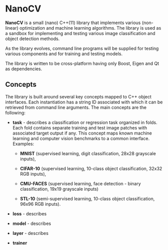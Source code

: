 # NanoCV

**NanoCV** is a small (nano) C++(11) library that implements various (non-linear) optimization and machine learning algorithms. The library is used as a sandbox for implementing and testing various image classification and object detection methods.

As the library evolves, command line programs will be supplied for testing various components and for training and testing models.

The library is written to be cross-platform having only Boost, Eigen and Qt as dependencies.

## Concepts

The library is built around several key concepts mapped to C++ object interfaces. Each instantiation has a string ID associated with which it can be retrieved 
from command line arguments. The main concepts are the following:

* **task** - describes a classification or regression task organized in folds. Each fold contains separate training and test image patches with associated target 
output if any. This concept maps known machine learning and computer vision benchmarks to a common interface. Examples: 

	* **MNIST** (supervised learning, digit classification, 28x28 grayscale inputs), 

	* **CIFAR-10** (supervised learning, 10-class object classification, 32x32 RGB inputs), 

	* **CMU-FACES** (supervised learning,  face detection - binary classification, 19x19 grayscale inputs) 

	* **STL-10** (semi-supervised learning, 10-class object classification, 96x96 RGB inputs).

* **loss** - describes 

* **model** - describes

* **layer** - describes

* **trainer**


 
